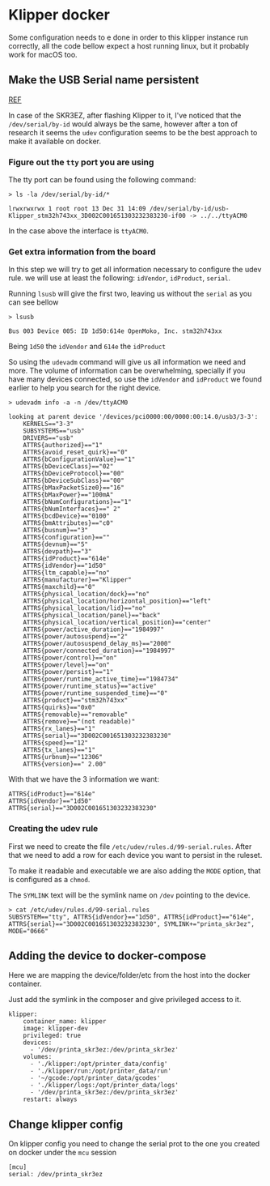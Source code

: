 # Klipper docker
Some configuration needs to e done in order to this klipper instance run correctly, all the code bellow expect a host running linux, but it probably work for macOS too.

## Make the USB Serial name persistent

[REF](http://hintshop.ludvig.co.nz/show/persistent-names-usb-serial-devices/)

In case of the SKR3EZ, after flashing Klipper to it, I've noticed that the `/dev/serial/by-id` would always be the same, however after a ton of research it seems the `udev` configuration seems to be the best approach to make it available on docker.

### Figure out the `tty` port you are using

The tty port can be found using the following command:

```
> ls -la /dev/serial/by-id/*

lrwxrwxrwx 1 root root 13 Dec 31 14:09 /dev/serial/by-id/usb-Klipper_stm32h743xx_3D002C001651303232383230-if00 -> ../../ttyACM0
```

In the case above the interface is `ttyACM0`.

### Get extra information from the board

In this step we will try to get all information necessary to configure the udev rule. we will use at least the following: `idVendor`, `idProduct`, `serial`.

Running `lsusb` will give the first two, leaving us without the `serial` as you can see bellow

```
> lsusb

Bus 003 Device 005: ID 1d50:614e OpenMoko, Inc. stm32h743xx
```
Being `1d50` the `idVendor` and `614e` the `idProduct`

So using the `udevadm` command will give us all information we need and more. The volume of information can be overwhelming, specially if you have many devices connected, so use the `idVendor` and `idProduct` we found earlier to help you search for the right device.

```
> udevadm info -a -n /dev/ttyACM0

looking at parent device '/devices/pci0000:00/0000:00:14.0/usb3/3-3':
    KERNELS=="3-3"
    SUBSYSTEMS=="usb"
    DRIVERS=="usb"
    ATTRS{authorized}=="1"
    ATTRS{avoid_reset_quirk}=="0"
    ATTRS{bConfigurationValue}=="1"
    ATTRS{bDeviceClass}=="02"
    ATTRS{bDeviceProtocol}=="00"
    ATTRS{bDeviceSubClass}=="00"
    ATTRS{bMaxPacketSize0}=="16"
    ATTRS{bMaxPower}=="100mA"
    ATTRS{bNumConfigurations}=="1"
    ATTRS{bNumInterfaces}==" 2"
    ATTRS{bcdDevice}=="0100"
    ATTRS{bmAttributes}=="c0"
    ATTRS{busnum}=="3"
    ATTRS{configuration}==""
    ATTRS{devnum}=="5"
    ATTRS{devpath}=="3"
    ATTRS{idProduct}=="614e"
    ATTRS{idVendor}=="1d50"
    ATTRS{ltm_capable}=="no"
    ATTRS{manufacturer}=="Klipper"
    ATTRS{maxchild}=="0"
    ATTRS{physical_location/dock}=="no"
    ATTRS{physical_location/horizontal_position}=="left"
    ATTRS{physical_location/lid}=="no"
    ATTRS{physical_location/panel}=="back"
    ATTRS{physical_location/vertical_position}=="center"
    ATTRS{power/active_duration}=="1984997"
    ATTRS{power/autosuspend}=="2"
    ATTRS{power/autosuspend_delay_ms}=="2000"
    ATTRS{power/connected_duration}=="1984997"
    ATTRS{power/control}=="on"
    ATTRS{power/level}=="on"
    ATTRS{power/persist}=="1"
    ATTRS{power/runtime_active_time}=="1984734"
    ATTRS{power/runtime_status}=="active"
    ATTRS{power/runtime_suspended_time}=="0"
    ATTRS{product}=="stm32h743xx"
    ATTRS{quirks}=="0x0"
    ATTRS{removable}=="removable"
    ATTRS{remove}=="(not readable)"
    ATTRS{rx_lanes}=="1"
    ATTRS{serial}=="3D002C001651303232383230"
    ATTRS{speed}=="12"
    ATTRS{tx_lanes}=="1"
    ATTRS{urbnum}=="12306"
    ATTRS{version}==" 2.00"
```

With that we have the 3 information we want:

```
ATTRS{idProduct}=="614e"
ATTRS{idVendor}=="1d50"
ATTRS{serial}=="3D002C001651303232383230"
```

### Creating the udev rule
First we need to create the file `/etc/udev/rules.d/99-serial.rules`. After that we need to add a row for each device you want to persist in the ruleset.

To make it readable and executable we are also adding the `MODE` option, that is configured as a `chmod`.

The `SYMLINK` text will be the symlink name on `/dev` pointing to the device.

```
> cat /etc/udev/rules.d/99-serial.rules
SUBSYSTEM=="tty", ATTRS{idVendor}=="1d50", ATTRS{idProduct}=="614e", ATTRS{serial}=="3D002C001651303232383230", SYMLINK+="printa_skr3ez", MODE="0666"
```

## Adding the device to docker-compose
Here we are mapping the device/folder/etc from the host into the docker container.

Just add the symlink in the composer and give privileged access to it.

```
klipper:
    container_name: klipper
    image: klipper-dev
    privileged: true
    devices:
      - '/dev/printa_skr3ez:/dev/printa_skr3ez'
    volumes:
      - './klipper:/opt/printer_data/config'
      - './klipper/run:/opt/printer_data/run'
      - '~/gcode:/opt/printer_data/gcodes'
      - './klipper/logs:/opt/printer_data/logs'
      - '/dev/printa_skr3ez:/dev/printa_skr3ez'
    restart: always
```

## Change klipper config
On klipper config you need to change the serial prot to the one you created on docker under the `mcu` session

```
[mcu]
serial: /dev/printa_skr3ez 
```

